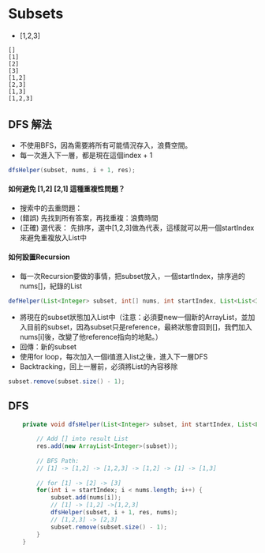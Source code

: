 # Subsets
- [1,2,3]
```
[]
[1]
[2]
[3]
[1,2]
[2,3]
[1,3]
[1,2,3]
```

## DFS 解法
- 不使用BFS，因為需要將所有可能情況存入，浪費空間。
- 每一次進入下一層，都是現在這個index + 1
```java
dfsHelper(subset, nums, i + 1, res);
```


#### 如何避免 [1,2] [2,1] 這種重複性問題？
- 搜索中的去重問題：
- (錯誤) 先找到所有答案，再找重複：浪費時間
- (正確) 選代表： 先排序，選中[1,2,3]做為代表，這樣就可以用一個startIndex來避免重複放入List中

#### 如何設置Recursion
- 每一次Recursion要做的事情，把subset放入，一個startIndex，排序過的nums[]，紀錄的List
```java
defHelper(List<Integer> subset, int[] nums, int startIndex, List<List<Integer>> res){ }
```
- 將現在的subset狀態加入List中（注意：必須要new一個新的ArrayList，並加入目前的subset，因為subset只是reference，最終狀態會回到[]，我們加入nums[i]後，改變了他reference指向的地點。）
- 回傳：新的subset
- 使用for loop，每次加入一個i值進入list之後，進入下一層DFS
- Backtracking，回上一層前，必須將List的內容移除
```java
subset.remove(subset.size() - 1);
```

## DFS
```java
    private void dfsHelper(List<Integer> subset, int startIndex, List<List<Integer>> res, int[] nums) {
        
        // Add [] into result List
        res.add(new ArrayList<Integer>(subset));
        
        // BFS Path:
        // [1] -> [1,2] -> [1,2,3] -> [1,2] -> [1] -> [1,3]
        
        // for [1] -> [2] -> [3]
        for(int i = startIndex; i < nums.length; i++) {
            subset.add(nums[i]);
            // [1] -> [1,2] ->[1,2,3]
            dfsHelper(subset, i + 1, res, nums);
            // [1,2,3] -> [2,3]
            subset.remove(subset.size() - 1);
        }
    }
```
